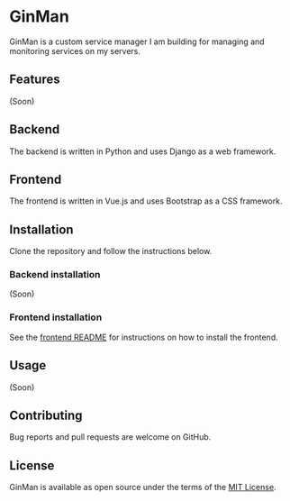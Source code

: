 # GinMan

GinMan is a custom service manager I am building for managing and monitoring services on my servers.

## Features

(Soon)

## Backend

The backend is written in Python and uses Django as a web framework.

## Frontend

The frontend is written in Vue.js and uses Bootstrap as a CSS framework.

## Installation

Clone the repository and follow the instructions below.

### Backend installation

(Soon)

### Frontend installation

See the [frontend README](frontend/README.md) for instructions on how to install the frontend.


## Usage

(Soon)

## Contributing

Bug reports and pull requests are welcome on GitHub.

## License

GinMan is available as open source under the terms of the [MIT License](https://opensource.org/licenses/MIT).

